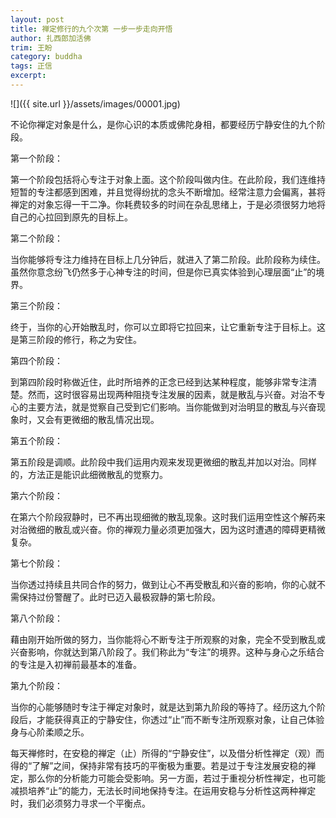 ```yaml
---
layout: post
title: 禅定修行的九个次第 一步一步走向开悟
author: 扎西郎加活佛
trim: 王盼
category: buddha
tags: 正信
excerpt:
---
```


![]({{ site.url }}/assets/images/00001.jpg)

不论你禅定对象是什么，是你心识的本质或佛陀身相，都要经历宁静安住的九个阶段。

第一个阶段：

第一个阶段包括将心专注于对象上面。这个阶段叫做内住。在此阶段，我们连维持短暂的专注都感到困难，并且觉得纷扰的念头不断增加。经常注意力会偏离，甚将禅定的对象忘得一干二净。你耗费较多的时间在杂乱思绪上，于是必须很努力地将自己的心拉回到原先的目标上。

第二个阶段：

当你能够将专注力维持在目标上几分钟后，就进入了第二阶段。此阶段称为续住。虽然你意念纷飞仍然多于心神专注的时间，但是你已真实体验到心理层面“止”的境界。

第三个阶段：

终于，当你的心开始散乱时，你可以立即将它拉回来，让它重新专注于目标上。这是第三阶段的修行，称之为安住。

第四个阶段：

到第四阶段时称做近住，此时所培养的正念已经到达某种程度，能够非常专注清楚。然而，这时很容易出现两种阻挠专注发展的因素，就是散乱与兴奋。对治不专心的主要方法，就是觉察自己受到它们影响。当你能做到对治明显的散乱与兴奋现象时，又会有更微细的散乱情况出现。

第五个阶段：

第五阶段是调顺。此阶段中我们运用内观来发现更微细的散乱并加以对治。同样的，方法正是能识此细微散乱的觉察力。

第六个阶段：

在第六个阶段寂静时，已不再出现细微的散乱现象。这时我们运用空性这个解药来对治微细的散乱或兴奋。你的禅观力量必须更加强大，因为这时遭遇的障碍更精微复杂。

第七个阶段：

当你透过持续且共同合作的努力，做到让心不再受散乱和兴奋的影响，你的心就不需保持过份警醒了。此时已迈入最极寂静的第七阶段。

第八个阶段：

藉由刚开始所做的努力，当你能将心不断专注于所观察的对象，完全不受到散乱或兴奋影响，你就达到第八阶段了。我们称此为“专注”的境界。这种与身心之乐结合的专注是入初禅前最基本的准备。

第九个阶段：

当你的心能够随时专注于禅定对象时，就是达到第九阶段的等持了。经历这九个阶段后，才能获得真正的宁静安住，你透过“止”而不断专注所观察对象，让自己体验身与心阶柔顺之乐。

每天禅修时，在安稳的禅定（止）所得的“宁静安住”，以及借分析性禅定（观）而得的“了解”之间，保持非常有技巧的平衡极为重要。若是过于专注发展安稳的禅定，那么你的分析能力可能会受影响。另一方面，若过于重视分析性禅定，也可能减损培养“止”的能力，无法长时间地保持专注。在运用安稳与分析性这两种禅定时，我们必须努力寻求一个平衡点。
